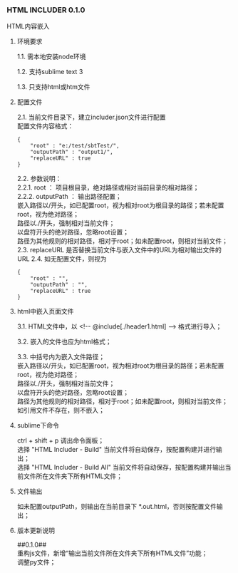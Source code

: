 ### HTML INCLUDER 0.1.0 ###
HTML内容嵌入

1. 环境要求

	1.1. 需本地安装node环境

	1.2. 支持sublime text 3

	1.3. 只支持html或htm文件

2. 配置文件

	2.1. 当前文件目录下，建立includer.json文件进行配置  
	配置文件内容格式：
	```
    {
	    "root" : "e:/test/sbtTest/",
	    "outputPath" : "output1/",
        "replaceURL" : true
    }
	```
	2.2. 参数说明：  
	2.2.1. root ： 项目根目录，绝对路径或相对当前目录的相对路径；  
	2.2.2. outputPath ： 输出路径配置；  
		嵌入路径以/开头，如已配置root，视为相对root为根目录的路径；若未配置root，视为绝对路径；  
		路径以./开头，强制相对当前文件；  
		以盘符开头的绝对路径，忽略root设置；  
		路径为其他规则的相对路径，相对于root；如未配置root，则相对当前文件； 
    2.3. replaceURL 是否替换当前文件与嵌入文件中的URL为相对输出文件的URL
	2.4. 如无配置文件，则视为
	```
	{
	    "root" : "",
	    "outputPath" : "",
        "replaceURL" : true
    }
	```
3. html中嵌入页面文件

	3.1. HTML文件中，以 \<!-- @include[./header1.html] --> 格式进行导入；

	3.2. 嵌入的文件也应为html格式；

	3.3. 中括号内为嵌入文件路径；  
		嵌入路径以/开头，如已配置root，视为相对root为根目录的路径；若未配置root，视为绝对路径；  
		路径以./开头，强制相对当前文件；  
		以盘符开头的绝对路径，忽略root设置；  
		路径为其他规则的相对路径，相对于root；如未配置root，则相对当前文件；  
		如引用文件不存在，则不嵌入；

4. sublime下命令

	ctrl + shift + p 调出命令面板；  
	选择 "HTML Includer - Build" 当前文件将自动保存，按配置构建并进行输出；  
	选择 "HTML Includer - Build All" 当前文件将自动保存，按配置构建并输出当前文件所在文件夹下所有HTML文件；
	

5. 文件输出

	如未配置outputPath，则输出在当前目录下 *.out.html，否则按配置文件输出；

6. 版本更新说明

	##0.1.0##  
	重构js文件，新增“输出当前文件所在文件夹下所有HTML文件”功能；  
	调整py文件；  
